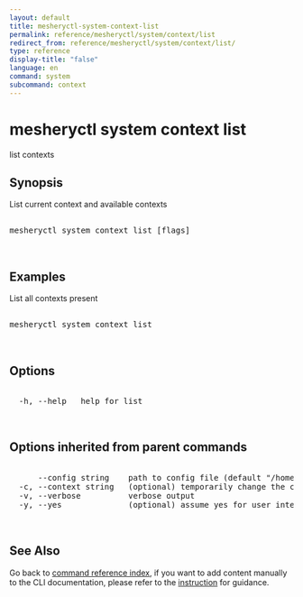 ```yaml
---
layout: default
title: mesheryctl-system-context-list
permalink: reference/mesheryctl/system/context/list
redirect_from: reference/mesheryctl/system/context/list/
type: reference
display-title: "false"
language: en
command: system
subcommand: context
---
```


# mesheryctl system context list

list contexts

## Synopsis

List current context and available contexts
<pre class='codeblock-pre'>
<div class='codeblock'>
mesheryctl system context list [flags]

</div>
</pre> 

## Examples

List all contexts present
<pre class='codeblock-pre'>
<div class='codeblock'>
mesheryctl system context list

</div>
</pre> 

## Options

<pre class='codeblock-pre'>
<div class='codeblock'>
  -h, --help   help for list

</div>
</pre>

## Options inherited from parent commands

<pre class='codeblock-pre'>
<div class='codeblock'>
      --config string    path to config file (default "/home/n2/.meshery/config.yaml")
  -c, --context string   (optional) temporarily change the current context.
  -v, --verbose          verbose output
  -y, --yes              (optional) assume yes for user interactive prompts.

</div>
</pre>

## See Also

Go back to [command reference index](/reference/mesheryctl/), if you want to add content manually to the CLI documentation, please refer to the [instruction](/project/contributing/contributing-cli#preserving-manually-added-documentation) for guidance.
